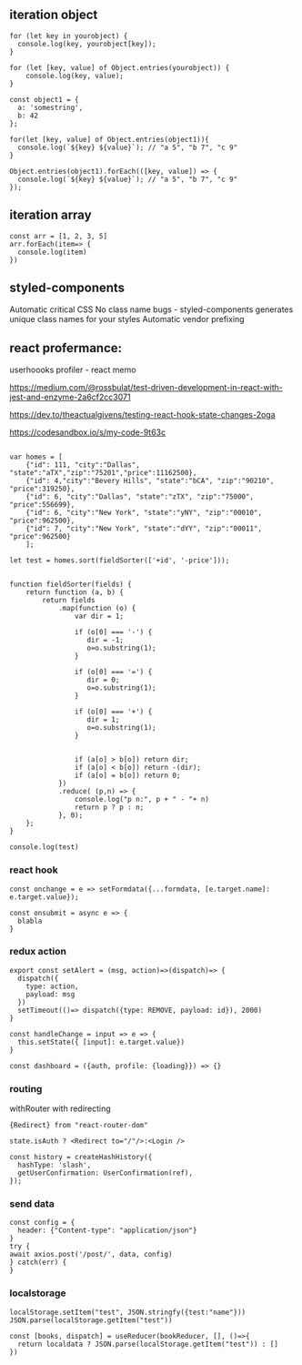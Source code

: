 ## iteration object
```
for (let key in yourobject) {
  console.log(key, yourobject[key]);
}

for (let [key, value] of Object.entries(yourobject)) {
    console.log(key, value);
}
```
```
const object1 = {
  a: 'somestring',
  b: 42
};

for(let [key, value] of Object.entries(object1)){
  console.log(`${key} ${value}`); // "a 5", "b 7", "c 9"
}

Object.entries(object1).forEach(([key, value]) => {
  console.log(`${key} ${value}`); // "a 5", "b 7", "c 9"
});
```

## iteration array
```
const arr = [1, 2, 3, 5]
arr.forEach(item=> {
  console.log(item)
})
```


## styled-components
Automatic critical CSS
No class name bugs - styled-components generates unique class names for your styles
Automatic vendor prefixing

## react profermance:
userhoooks
profiler - react memo

https://medium.com/@rossbulat/test-driven-development-in-react-with-jest-and-enzyme-2a6cf2cc3071



https://dev.to/theactualgivens/testing-react-hook-state-changes-2oga


https://codesandbox.io/s/my-code-9t63c



```

var homes = [
    {"id": 111, "city":"Dallas", "state":"aTX","zip":"75201","price":11162500},
    {"id": 4,"city":"Bevery Hills", "state":"bCA", "zip":"90210", "price":319250},
    {"id": 6, "city":"Dallas", "state":"zTX", "zip":"75000", "price":556699},
    {"id": 6, "city":"New York", "state":"yNY", "zip":"00010", "price":962500},
    {"id": 7, "city":"New York", "state":"dYY", "zip":"00011", "price":962500}
    ];

let test = homes.sort(fieldSorter(['+id', '-price']));


function fieldSorter(fields) {
    return function (a, b) {
        return fields
            .map(function (o) {
                var dir = 1;
          
                if (o[0] === '-') {
                   dir = -1;
                   o=o.substring(1);
                }

                if (o[0] === '=') {
                   dir = 0;
                   o=o.substring(1);
                }
          
                if (o[0] === '+') {
                   dir = 1;
                   o=o.substring(1);
                }
          
          
                if (a[o] > b[o]) return dir;
                if (a[o] < b[o]) return -(dir);
                if (a[o] = b[o]) return 0;
            })
            .reduce( (p,n) => {
                console.log("p n:", p + " - "+ n)
                return p ? p : n;
            }, 0);
    };
}

console.log(test)
```

### react hook
```
const onchange = e => setFormdata({...formdata, [e.target.name]: e.target.value});
```
```
const onsubmit = async e => {
  blabla
}
```

### redux action
```
export const setAlert = (msg, action)=>(dispatch)=> {
  dispatch({
    type: action,
    payload: msg
  })
  setTimeout(()=> dispatch({type: REMOVE, payload: id}), 2000)
}

```

```
const handleChange = input => e => {
  this.setState({ [input]: e.target.value})
}
```


```
const dashboard = ({auth, profile: {loading}}) => {}
```
### routing 
withRouter with redirecting

```
{Redirect} from "react-router-dom"

state.isAuth ? <Redirect to="/"/>:<Login />
```

```
const history = createHashHistory({
  hashType: 'slash',
  getUserConfirmation: UserConfirmation(ref),
});
```

### send data
```
const config = {
  header: {"Content-type": "application/json"}
}
try {
await axios.post('/post/', data, config)
} catch(err) {
}
```
### localstorage
```
localStorage.setItem("test", JSON.stringfy({test:"name"}))
JSON.parse(localStorage.getItem("test"))

const [books, dispatch] = useReducer(bookReducer, [], ()=>{
  return localdata ? JSON.parse(localStorage.getItem("test")) : []
})

```
